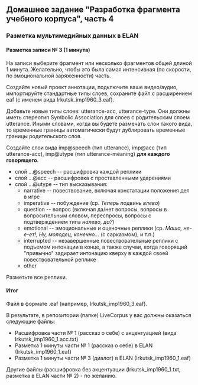 ## Домашнее задание "Разработка фрагмента учебного корпуса", часть 4

### Разметка мультимедийных данных в ELAN

#### Разметка записи № 3 (1 минута)
На записи выберите фрагмент или несколько фрагментов общей длиной 1 минута. Желательно, чтобы это была самая интенсивная (по скорости, по эмоциональной заряженности) часть.

Создайте новый проект аннотации, подключите ваше видео/аудио, импортируйте стандартные типы слоев, сохраните файл с расширением eaf (c именем вида Irkutsk_imp1960_3.eaf).

Добавьте новые типы слоев: utterance-acc, utterance-type. Они должны иметь стереотип Symbolic Association для слоев с родительским слоем utterance. Иными словами, когда вы будете размечать слои такого вида, то временные границы автоматически будут дублировать временные границы родительского слоя.

Создайте слои вида imp@speech (тип utterance), imp@acc (тип utterance-acc), imp@utype (тип utterance-meaning) **для каждого говорящего**. 

* слой ...@speech -- расшифровка каждой реплики
* слой ...@acc -- расшифровка с проставленными ударениями
* слой ...@utype -- тип высказывания:
  * narrative -- повествование, включая констатации положения дел в игре 
  * imperative -- побуждение (ср. _Теперь подвинь влево_)
  * question -- вопрос (включая да/нет вопросы, вопросы в вопросительным словом, переспросы, вопросы с подтверждением типа _налево, да?_) 
  * emotional -- эмоциональные и оценочные реплики (ср. _Маша, не-е-ет!_, _Ну, молодец, конечно..._ (с сарказмом), и т.п.) 
  * interrupted -- незавершенные повествовательные реплики с подъемом интонации в конце, а также случаи, когда говорящий "привычно" задирает интонацию кверху в каждой своей повествовательной реплике 
  * other 

Разметьте все реплики. 

#### Итог
Файл в формате .eaf (например, Irkutsk_imp1960_3.eaf).

В результате, в репозитории (папке) LiveCorpus у вас должны оказаться следующие файлы: 
* Расшифровка части № 1 (рассказ о себе) с акцентуацией (вида Irkutsk_imp1960_1.acc.txt)
* Разметка 1 минуты части № 1 (рассказ о себе) в ELAN (Irkutsk_imp1960_1.eaf)
* Разметка 1 минуты части № 3 (диалог) в ELAN (Irkutsk_imp1960_1.eaf)

Другие файлы (расшифровка без акцентуации (Irkutsk_imp1960_1.txt, разметка в ELAN части № 2) - по желанию.
